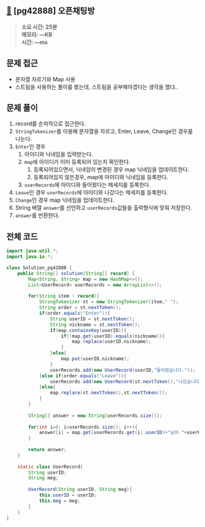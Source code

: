 ## [💬](https://school.programmers.co.kr/learn/courses/30/lessons/42888) [pg42888] 오픈채팅방

> **소요 시간: 25분<br>
> 메모리: —KB<br>
> 시간: —ms**

## 문제 접근

* 문자열 자르기와 Map 사용
* 스트림을 사용하는 풀이를 봤는데, 스트림을 공부해야겠다는 생각을 했댜..

## 문제 풀이

1. record를 순차적으로 접근한다.
2. `StringTokenizer`를 이용해 문자열을 자르고, Enter, Leave, Change인 경우를 나눈다.
3. `Enter`인 경우
   1. 아이디와 닉네임을 입력받는다.
   2. `map`에 아이디가 이미 등록되어 있는지 확인한다.
      1. 등록되어있으면서, 닉네임이 변경된 경우 map 닉네임을 업데이트한다.
      2. 등록되어있지 않은경우, map에 아이디와 닉네임을 등록한다.
   3. `userRecords`에 아이디와 들어왔다는 메세지를 등록한다.
4. `Leave`인 경우 `userRecords`에 아이디와 나갔다는 메세지를 등록한다.
5. `Change`인 경우 map 닉네임을 업데이트한다.
6. String 배열 `answer`를 선언하고 `userRecords`값들을 출력형식에 맞춰 저장한다.
7. `answer`를 반환한다.

## 전체 코드

```java
import java.util.*;
import java.io.*;

class Solution_pg42888 {
    public String[] solution(String[] record) {
        Map<String, String> map = new HashMap<>();
        List<UserRecord> userRecords = new ArrayList<>();
        
        for(String item : record){
            StringTokenizer st = new StringTokenizer(item," ");
            String order = st.nextToken();
            if(order.equals("Enter")){
                String userID = st.nextToken();
                String nickname = st.nextToken();
                if(map.containsKey(userID)){
                    if(!map.get(userID).equals(nickname)){
                        map.replace(userID,nickname);
                    }
                }else{
                    map.put(userID,nickname);
                }
                userRecords.add(new UserRecord(userID,"들어왔습니다."));
            }else if(order.equals("Leave")){
                userRecords.add(new UserRecord(st.nextToken(),"나갔습니다."));
            }else{
                map.replace(st.nextToken(),st.nextToken());
            }
        }
        
        String[] answer = new String[userRecords.size()];
        
        for(int i=0; i<userRecords.size(); i++){
            answer[i] = map.get(userRecords.get(i).userID)+"님이 "+userRecords.get(i).meg;
        }
        
        return answer;
    }
    
    static class UserRecord{
        String userID;
        String meg;
        
        UserRecord(String userID, String meg){
            this.userID = userID;
            this.meg = meg;
        }
    }
}
```
